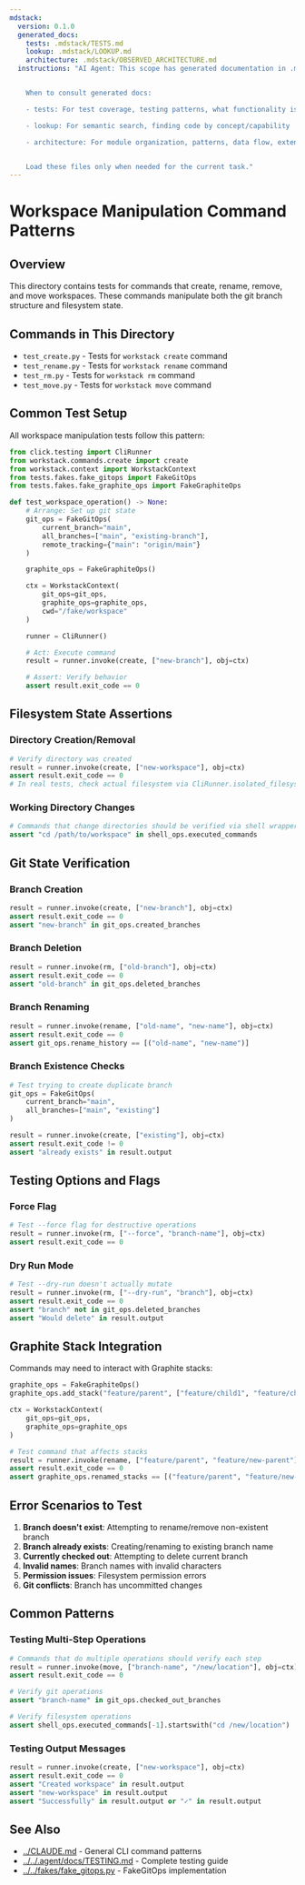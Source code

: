 ```yaml
---
mdstack:
  version: 0.1.0
  generated_docs:
    tests: .mdstack/TESTS.md
    lookup: .mdstack/LOOKUP.md
    architecture: .mdstack/OBSERVED_ARCHITECTURE.md
  instructions: "AI Agent: This scope has generated documentation in .mdstack/


    When to consult generated docs:

    - tests: For test coverage, testing patterns, what functionality is validated

    - lookup: For semantic search, finding code by concept/capability

    - architecture: For module organization, patterns, data flow, extension points


    Load these files only when needed for the current task."
---
```


# Workspace Manipulation Command Patterns

## Overview

This directory contains tests for commands that create, rename, remove, and move workspaces. These commands manipulate both the git branch structure and filesystem state.

## Commands in This Directory

- `test_create.py` - Tests for `workstack create` command
- `test_rename.py` - Tests for `workstack rename` command
- `test_rm.py` - Tests for `workstack rm` command
- `test_move.py` - Tests for `workstack move` command

## Common Test Setup

All workspace manipulation tests follow this pattern:

```python
from click.testing import CliRunner
from workstack.commands.create import create
from workstack.context import WorkstackContext
from tests.fakes.fake_gitops import FakeGitOps
from tests.fakes.fake_graphite_ops import FakeGraphiteOps

def test_workspace_operation() -> None:
    # Arrange: Set up git state
    git_ops = FakeGitOps(
        current_branch="main",
        all_branches=["main", "existing-branch"],
        remote_tracking={"main": "origin/main"}
    )

    graphite_ops = FakeGraphiteOps()

    ctx = WorkstackContext(
        git_ops=git_ops,
        graphite_ops=graphite_ops,
        cwd="/fake/workspace"
    )

    runner = CliRunner()

    # Act: Execute command
    result = runner.invoke(create, ["new-branch"], obj=ctx)

    # Assert: Verify behavior
    assert result.exit_code == 0
```

## Filesystem State Assertions

### Directory Creation/Removal

```python
# Verify directory was created
result = runner.invoke(create, ["new-workspace"], obj=ctx)
assert result.exit_code == 0
# In real tests, check actual filesystem via CliRunner.isolated_filesystem()
```

### Working Directory Changes

```python
# Commands that change directories should be verified via shell wrappers
assert "cd /path/to/workspace" in shell_ops.executed_commands
```

## Git State Verification

### Branch Creation

```python
result = runner.invoke(create, ["new-branch"], obj=ctx)
assert result.exit_code == 0
assert "new-branch" in git_ops.created_branches
```

### Branch Deletion

```python
result = runner.invoke(rm, ["old-branch"], obj=ctx)
assert result.exit_code == 0
assert "old-branch" in git_ops.deleted_branches
```

### Branch Renaming

```python
result = runner.invoke(rename, ["old-name", "new-name"], obj=ctx)
assert result.exit_code == 0
assert git_ops.rename_history == [("old-name", "new-name")]
```

### Branch Existence Checks

```python
# Test trying to create duplicate branch
git_ops = FakeGitOps(
    current_branch="main",
    all_branches=["main", "existing"]
)

result = runner.invoke(create, ["existing"], obj=ctx)
assert result.exit_code != 0
assert "already exists" in result.output
```

## Testing Options and Flags

### Force Flag

```python
# Test --force flag for destructive operations
result = runner.invoke(rm, ["--force", "branch-name"], obj=ctx)
assert result.exit_code == 0
```

### Dry Run Mode

```python
# Test --dry-run doesn't actually mutate
result = runner.invoke(rm, ["--dry-run", "branch"], obj=ctx)
assert result.exit_code == 0
assert "branch" not in git_ops.deleted_branches
assert "Would delete" in result.output
```

## Graphite Stack Integration

Commands may need to interact with Graphite stacks:

```python
graphite_ops = FakeGraphiteOps()
graphite_ops.add_stack("feature/parent", ["feature/child1", "feature/child2"])

ctx = WorkstackContext(
    git_ops=git_ops,
    graphite_ops=graphite_ops
)

# Test command that affects stacks
result = runner.invoke(rename, ["feature/parent", "feature/new-parent"], obj=ctx)
assert result.exit_code == 0
assert graphite_ops.renamed_stacks == [("feature/parent", "feature/new-parent")]
```

## Error Scenarios to Test

1. **Branch doesn't exist**: Attempting to rename/remove non-existent branch
2. **Branch already exists**: Creating/renaming to existing branch name
3. **Currently checked out**: Attempting to delete current branch
4. **Invalid names**: Branch names with invalid characters
5. **Permission issues**: Filesystem permission errors
6. **Git conflicts**: Branch has uncommitted changes

## Common Patterns

### Testing Multi-Step Operations

```python
# Commands that do multiple operations should verify each step
result = runner.invoke(move, ["branch-name", "/new/location"], obj=ctx)
assert result.exit_code == 0

# Verify git operations
assert "branch-name" in git_ops.checked_out_branches

# Verify filesystem operations
assert shell_ops.executed_commands[-1].startswith("cd /new/location")
```

### Testing Output Messages

```python
result = runner.invoke(create, ["new-workspace"], obj=ctx)
assert result.exit_code == 0
assert "Created workspace" in result.output
assert "new-workspace" in result.output
assert "Successfully" in result.output or "✓" in result.output
```

## See Also

- [../CLAUDE.md](../CLAUDE.md) - General CLI command patterns
- [../../.agent/docs/TESTING.md](../../../.agent/docs/TESTING.md) - Complete testing guide
- [../../fakes/fake_gitops.py](../../fakes/fake_gitops.py) - FakeGitOps implementation
